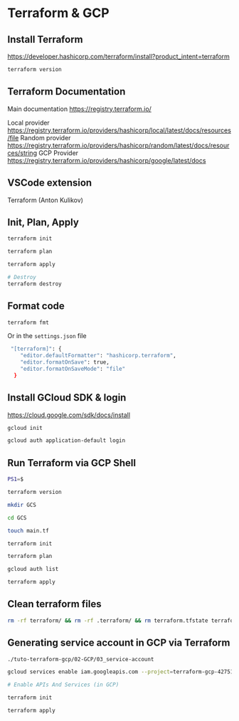 # Terraform & GCP

## Install Terraform

<https://developer.hashicorp.com/terraform/install?product_intent=terraform>

```sh
terraform version
```

## Terraform Documentation

Main documentation <https://registry.terraform.io/>

Local provider <https://registry.terraform.io/providers/hashicorp/local/latest/docs/resources/file>
Random provider <https://registry.terraform.io/providers/hashicorp/random/latest/docs/resources/string>
GCP Provider <https://registry.terraform.io/providers/hashicorp/google/latest/docs>

## VSCode extension

Terraform (Anton Kulikov)

## Init, Plan, Apply

```sh
terraform init

terraform plan

terraform apply

# Destroy
terraform destroy
```

## Format code

```sh
terraform fmt
```

Or in the `settings.json` file

```sh
 "[terraform]": {
    "editor.defaultFormatter": "hashicorp.terraform",
    "editor.formatOnSave": true,
    "editor.formatOnSaveMode": "file"
  }
```

## Install GCloud SDK & login

<https://cloud.google.com/sdk/docs/install>

```sh
gcloud init

gcloud auth application-default login
```

## Run Terraform via GCP Shell

```sh
PS1=$

terraform version

mkdir GCS

cd GCS

touch main.tf

terraform init

terraform plan

gcloud auth list

terraform apply
```

## Clean terraform files

```sh
rm -rf terraform/ && rm -rf .terraform/ && rm terraform.tfstate terraform.tfstate.backup && rm -f terraform.lock.hcl .terraform.lock.hcl 2>/dev/null
```

## Generating service account in GCP via Terraform

```sh
./tuto-terraform-gcp/02-GCP/03_service-account

gcloud services enable iam.googleapis.com --project=terraform-gcp-427512

# Enable APIs And Services (in GCP)

terraform init

terraform apply
```
